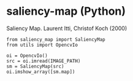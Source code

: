 saliency-map (Python)
============
Saliency Map. Laurent Itti, Christof Koch (2000)


```
from saliency_map import SaliencyMap
from utils import OpencvIo

oi = OpencvIo()
src = oi.imread(IMAGE_PATH)
sm = SaliencyMap(src)
oi.imshow_array([sm.map])
```
